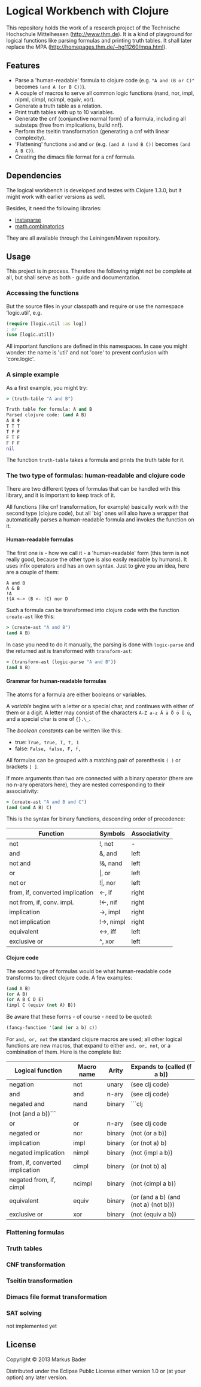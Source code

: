 # Logical Workbench with Clojure

This repository holds the work of a research project of the Technische Hochschule Mittelhessen (http://www.thm.de). It is a kind of playground for logical functions like parsing formulas and printing truth tables. It shall later replace the MPA (http://homepages.thm.de/~hg11260/mpa.html).

## Features

+ Parse a 'human-readable' formula to clojure code (e.g. `"A and (B or C)"` becomes `(and A (or B C))`).
+ A couple of macros to serve all common logic functions (nand, nor, impl, nipml, cimpl, ncimpl, equiv, xor).
+ Generate a truth table as a relation.
+ Print truth tables with up to 10 variables.
+ Generate the cnf (conjunctive normal form) of a formula, including all substeps (free from implications, build nnf).
+ Perform the tseitin transformation (generating a cnf with linear complexity).
+ 'Flattening' functions `and` and `or` (e.g. `(and A (and B C))` becomes `(and A B C)`).
+ Creating the dimacs file format for a cnf formula.

## Dependencies

The logical workbench is developed and testes with Clojure 1.3.0, but it might work with earlier versions as well.

Besides, it need the following libraries:

+ [instaparse](https://github.com/Engelberg/instaparse)
+ [math.combinatorics](https://github.com/clojure/math.combinatorics)

They are all available through the Leiningen/Maven repository.

## Usage

This project is in process. Therefore the following might not be complete at all, but shall serve as both - guide and documentation.

### Accessing the functions 

But the source files in your classpath and require or use the namespace 'logic.util', e.g.

```clj
(require [logic.util :as log])
; or
(use [logic.util])
```
All important functions are defined in this namespaces. In case you might wonder: the name is 'util' and not 'core' to prevent confusion with 'core.logic'.

### A simple example

As a first example, you might try:

```clj
> (truth-table "A and B")

Truth table for formula: A and B
Parsed clojure code: (and A B)
A B Φ 
T T T      
T F F      
F T F      
F F F      
nil
```

The function `truth-table` takes a formula and prints the truth table for it.

### The two type of formulas: human-readable and clojure code

There are two different types of formulas that can be handled with this library, and it is important to keep track of it.

All functions (like cnf transformation, for example) basically work with the second type (clojure code), but all 'big' ones will also have a wrapper that automatically parses a human-readable formula and invokes the function on it.

#### Human-readable formulas

The first one is - how we call it - a 'human-readable' form (this term is not really good, because the other type is also easily readable by humans). It uses infix operators and has an own syntax. Just to give you an idea, here are a couple of them:

```
A and B
A & B
!A
!(A <-> (B <- !C) nor D
```

Such a formula can be transformed into clojure code with the function `create-ast` like this:

```clj
> (create-ast "A and B")
(and A B)
```

In case you need to do it manually, the parsing is done with `logic-parse` and the returned ast is transformed with `transform-ast`:

```clj
> (transform-ast (logic-parse "A and B"))
(and A B)
```

#### Grammar for human-readable formulas

The atoms for a formula are either booleans or variables. 

A *variable* begins with a letter or a special char, and continues with either of them or a digit. A letter may consist of the characters `A-Z a-z Ä ä Ö ö Ü ü`, and a special char is one of `{}.\_`.

The *boolean constants* can be written like this:

+ true: `True, true, T, t, 1`
+ false: `False, false, F, f, `

All formulas can be grouped with a matching pair of parenthesis `( )` or brackets `[ ]`.

If more arguments than two are connected with a binary operator (there are no n-ary operators here), they are nested corresponding to their associativity:

```clj
> (create-ast "A and B and C")
(and (and A B) C)
```

This is the syntax for binary functions, descending order of precedence:

| Function | Symbols | Associativity |
|----------|---------|---------------|
| not | !, not | - |
| and | &, and | left |
| not and | !&, nand | left |
| or | &#124;, or | left |
| not or | !&#124;, nor | left |
| from, if, converted implication | <-, if | right |
| not from, if, conv. impl. | !<-, nif | right |
| implication | ->, impl | right |
| not implication | !->, nimpl | right |
| equivalent | <->, iff | left |
| exclusive or | ^, xor | left |

#### Clojure code

The second type of formulas would be what human-readable code transforms to: direct clojure code. A few examples:

```clj
(and A B)
(or A B)
(or A B C D E)
(impl C (equiv (not A) B))
```

Be aware that these forms - of course - need to be quoted:

```clj
(fancy-function '(and (or a b) c))
```

For `and, or, not` the standard clojure macros are used; all other logical functions are new macros, that expand to either `and, or, not`, or a combination of them. Here is the complete list:

| Logical function | Macro name | Arity | Expands to (called (f a b)) |
|------------------|------------|-------|-----------------------------|
| negation | not | unary | (see clj code) |
| and | and | n-ary | (see clj code) |
| negated and | nand | binary | ```clj 
                                    (not (and a b))``` |
| or | or | n-ary | (see clj code |
| negated or | nor | binary | (not (or a b)) |
| implication | impl | binary | (or (not a) b) |
| negated implication | nimpl | binary | (not (impl a b)) |
| from, if, converted implication | cimpl | binary | (or (not b) a) |
| negated from, if, cimpl | ncimpl | binary | (not (cimpl a b)) |
| equivalent | equiv | binary | (or (and a b) (and (not a) (not b))) |
| exclusive or | xor | binary | (not (equiv a b)) |

### Flattening formulas

### Truth tables

### CNF transformation

### Tseitin transformation

### Dimacs file format transformation

### SAT solving

not implemented yet

## License

Copyright © 2013 Markus Bader

Distributed under the Eclipse Public License either version 1.0 or (at
your option) any later version.

